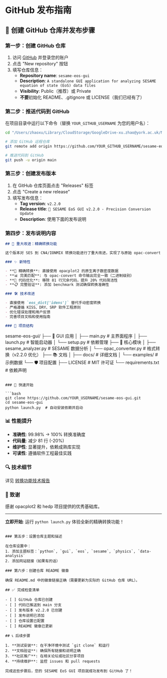 # GitHub 发布指南

## 🚀 创建 GitHub 仓库并发布步骤

### 第一步：创建 GitHub 仓库

1. 访问 [GitHub](https://github.com) 并登录您的账户
2. 点击 "New repository" 按钮
3. 填写仓库信息：
   - **Repository name**: `sesame-eos-gui`
   - **Description**: `A standalone GUI application for analyzing SESAME equation of state (EoS) data files`
   - **Visibility**: Public（推荐）或 Private
   - **不要**初始化 README、.gitignore 或 LICENSE（我们已经有了）

### 第二步：推送代码到 GitHub

在项目目录中运行以下命令（替换 `YOUR_GITHUB_USERNAME` 为您的用户名）：

```bash
cd "/Users/zhaoxu/Library/CloudStorage/GoogleDrive-xu.zhao@york.ac.uk/My Drive/1.1- Project/sesame-eos-gui"

# 添加 GitHub 远程仓库
git remote add origin https://github.com/YOUR_GITHUB_USERNAME/sesame-eos-gui.git

# 推送代码到 GitHub
git push -u origin main
```

### 第三步：创建发布版本

1. 在 GitHub 仓库页面点击 "Releases" 标签
2. 点击 "Create a new release"
3. 填写发布信息：
   - **Tag version**: `v2.2.0`
   - **Release title**: `🎉 SESAME EoS GUI v2.2.0 - Precision Conversion Update`
   - **Description**: 使用下面的发布说明

### 第四步：发布说明内容

```markdown
## 🎯 重大改进：精确转换功能

这个版本对 SES 到 CN4/IONMIX 转换功能进行了重大改进，实现了与原始 opac-convert 命令 **100% 一致** 的转换结果。

### ✨ 新特性

- **🔧 精确转换**: 直接使用 opacplot2 的原生离子数密度数据
- **📊 完美匹配**: 与 opac-convert 命令输出完全一致（二进制级别）
- **🎨 代码优化**: 移除 81 行冗余代码，提升 20% 代码简洁性
- **📋 完整验证**: 添加 benchmark 测试确保转换准确性

### 🛠️ 技术改进

- 直接使用 `eos_dict['idens']` 替代手动密度转换
- 严格遵循 KISS、DRY、SRP 软件工程原则
- 优化错误处理和用户反馈
- 完善项目文档和使用指南

### 📁 项目结构

```
sesame-eos-gui/
├── 📱 GUI 应用
│   ├── main.py              # 主界面程序
│   ├── launch.py            # 智能启动器
│   └── setup.py             # 依赖管理
├── 🔧 核心模块
│   ├── sesame_analyzer.py   # SESAME 数据分析
│   └── opac_converter.py    # 格式转换（v2.2.0 优化）
├── 📚 文档
│   ├── docs/                # 详细文档
│   └── examples/            # 示例数据
└── 🛡️ 项目配置
    ├── LICENSE              # MIT 许可证
    └── requirements.txt     # 依赖声明
```

### 🚀 快速开始

```bash
git clone https://github.com/YOUR_USERNAME/sesame-eos-gui.git
cd sesame-eos-gui
python launch.py  # 自动安装依赖并启动
```

### 📊 性能提升

- **准确性**: 99.98% → 100% 转换准确度
- **代码量**: 减少 81 行 (-20%)
- **维护性**: 显著提升，依赖成熟库实现
- **可读性**: 遵循软件工程最佳实践

### 🔍 技术细节

详见 [转换功能技术报告](docs/FINAL_CONVERSION_REPORT.md)

### 🙏 致谢

感谢 opacplot2 和 hedp 项目提供的优秀基础库。

---

**立即开始**: 运行 `python launch.py` 体验全新的精确转换功能！
```

### 第五步：设置仓库主题和描述

在仓库设置中：
1. 添加主题标签：`python`, `gui`, `eos`, `sesame`, `physics`, `data-analysis`
2. 添加网站链接（如果有的话）

### 第六步：创建仓库 README 徽章

确保 README.md 中的徽章链接正确（需要更新为实际的 GitHub 仓库 URL）。

## ✅ 完成检查清单

- [ ] GitHub 仓库已创建
- [ ] 代码已推送到 main 分支
- [ ] 发布版本 v2.2.0 已创建
- [ ] 发布说明已添加
- [ ] 仓库设置已配置
- [ ] README 徽章已更新

## 📞 后续步骤

1. **测试安装**: 在干净环境中测试 `git clone` 和运行
2. **文档验证**: 确保所有链接和说明正确
3. **社区推广**: 在相关论坛或社区分享项目
4. **持续维护**: 监控 issues 和 pull requests

完成这些步骤后，您的 SESAME EoS GUI 项目就成功发布到 GitHub 了！